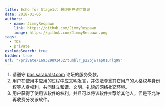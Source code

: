 ```yaml
---
title: Echo for Stage1st 最终用户许可协议
date: 2018-01-05
authors:
  - name: JimmyRespawn
    link: https://github.com/JimmyRespawn
    image: https://github.com/JimmyRespawn.png
tags:
  - TOS
  - private
excludeSearch: true
hidden: true
url: "/private/169329891432/tumblr_p22bjwTap01unlq99"
---
```


1.  请遵守 [bbs.saraba1st.com](https://bbs.saraba1st.com/2b/forum.php) 论坛的服务条款。
2.  用户在使用本应用的过程中应文明发言，并依法尊重其它用户的人格权与身份权等人身权利，共同建立和谐、文明、礼貌的网络社交环境。
3.  用户获得了使用该软件的权利，并且可以将该软件推荐给其他人，但是不允许再收费分发该软件。